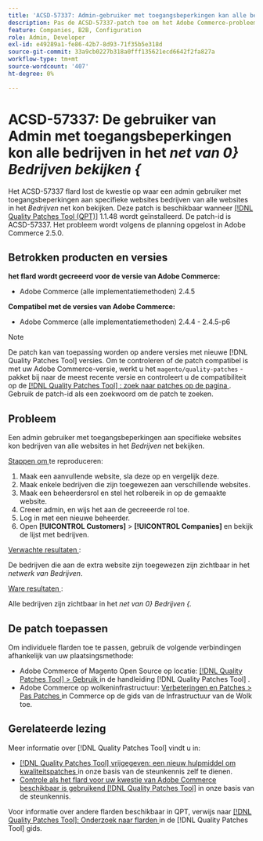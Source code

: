 ```yaml
---
title: 'ACSD-57337: Admin-gebruiker met toegangsbeperkingen kan alle bedrijven bekijken op het *Companies*-raster'
description: Pas de ACSD-57337-patch toe om het Adobe Commerce-probleem op te lossen waarbij een beheerder met toegangsbeperkingen voor specifieke websites bedrijven kan bekijken vanaf alle websites in het *Companies*-raster.
feature: Companies, B2B, Configuration
role: Admin, Developer
exl-id: e49289a1-fe86-42b7-8d93-71f35b5e318d
source-git-commit: 33a9cb0227b318a0fff135621ecd6642f2fa827a
workflow-type: tm+mt
source-wordcount: '407'
ht-degree: 0%

---
```


# ACSD-57337: De gebruiker van Admin met toegangsbeperkingen kon alle bedrijven in het *net van 0} Bedrijven bekijken {*

Het ACSD-57337 flard lost de kwestie op waar een admin gebruiker met toegangsbeperkingen aan specifieke websites bedrijven van alle websites in het *Bedrijven* net kon bekijken. Deze patch is beschikbaar wanneer [[!DNL Quality Patches Tool (QPT)]](/help/announcements/adobe-commerce-announcements/magento-quality-patches-released-new-tool-to-self-serve-quality-patches.md) 1.1.48 wordt geïnstalleerd. De patch-id is ACSD-57337. Het probleem wordt volgens de planning opgelost in Adobe Commerce 2.5.0.

## Betrokken producten en versies

**het flard wordt gecreeerd voor de versie van Adobe Commerce:**

* Adobe Commerce (alle implementatiemethoden) 2.4.5

**Compatibel met de versies van Adobe Commerce:**

* Adobe Commerce (alle implementatiemethoden) 2.4.4 - 2.4.5-p6

>[!NOTE]
>
>De patch kan van toepassing worden op andere versies met nieuwe [!DNL Quality Patches Tool] versies. Om te controleren of de patch compatibel is met uw Adobe Commerce-versie, werkt u het `magento/quality-patches` -pakket bij naar de meest recente versie en controleert u de compatibiliteit op de [[!DNL Quality Patches Tool] : zoek naar patches op de pagina ](https://experienceleague.adobe.com/tools/commerce-quality-patches/index.html) . Gebruik de patch-id als een zoekwoord om de patch te zoeken.

## Probleem

Een admin gebruiker met toegangsbeperkingen aan specifieke websites kon bedrijven van alle websites in het *Bedrijven* net bekijken.

<u> Stappen om </u> te reproduceren:

1. Maak een aanvullende website, sla deze op en vergelijk deze.
1. Maak enkele bedrijven die zijn toegewezen aan verschillende websites.
1. Maak een beheerdersrol en stel het rolbereik in op de gemaakte website.
1. Creeer admin, en wijs het aan de gecreeerde rol toe.
1. Log in met een nieuwe beheerder.
1. Open **[!UICONTROL Customers]** > **[!UICONTROL Companies]** en bekijk de lijst met bedrijven.

<u> Verwachte resultaten </u>:

De bedrijven die aan de extra website zijn toegewezen zijn zichtbaar in het *netwerk van Bedrijven*.

<u> Ware resultaten </u>:

Alle bedrijven zijn zichtbaar in het *net van 0} Bedrijven {.*

## De patch toepassen

Om individuele flarden toe te passen, gebruik de volgende verbindingen afhankelijk van uw plaatsingsmethode:

* Adobe Commerce of Magento Open Source op locatie: [[!DNL Quality Patches Tool]  > Gebruik ](https://experienceleague.adobe.com/docs/commerce-operations/tools/quality-patches-tool/usage.html) in de handleiding [!DNL Quality Patches Tool] .
* Adobe Commerce op wolkeninfrastructuur: [ Verbeteringen en Patches > Pas Patches ](https://experienceleague.adobe.com/docs/commerce-cloud-service/user-guide/develop/upgrade/apply-patches.html) in Commerce op de gids van de Infrastructuur van de Wolk toe.

## Gerelateerde lezing

Meer informatie over [!DNL Quality Patches Tool] vindt u in:

* [[!DNL Quality Patches Tool]  vrijgegeven: een nieuw hulpmiddel om kwaliteitspatches ](/help/announcements/adobe-commerce-announcements/magento-quality-patches-released-new-tool-to-self-serve-quality-patches.md) in onze basis van de steunkennis zelf te dienen.
* [ Controle als het flard voor uw kwestie van Adobe Commerce beschikbaar is gebruikend  [!DNL Quality Patches Tool]](/help/support-tools/patches-available-in-qpt-tool/check-patch-for-magento-issue-with-magento-quality-patches.md) in onze basis van de steunkennis.

Voor informatie over andere flarden beschikbaar in QPT, verwijs naar [[!DNL Quality Patches Tool]: Onderzoek naar flarden ](https://experienceleague.adobe.com/tools/commerce-quality-patches/index.html) in de [!DNL Quality Patches Tool] gids.
